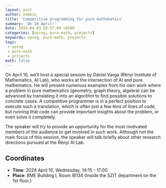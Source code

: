 ```yaml
---
layout: post
author: nemkin
title: 'Competitive programming for pure mathematics'
summary: 'On 10 April!'
date: 2024-04-03 20:57:00 +0200
categories: [vprog, pure-math, projects]
keywords: vprog, pure-math, projects
tags:
 - vprog
 - pure-math
 - projects
math: false
---
```


On April 10, we’ll host a special session by Dániel Varga (Rényi Institute of Mathematics, AI Lab),
who works at the intersection of AI and pure mathematics. He will present numerous examples from
his own work where a problem in pure mathematics (geometry, graph theory, algebra) can be advanced
by translating it into an algorithm to find possible solutions to concrete cases. A competitive programmer
is in a perfect position to execute such a translation, which is often just a few tens of lines of code,
but running that code can provide important insights about the problem, or even solve it completely.

The speaker will try to provide an opportunity for the most motivated members of the audience to get
involved in such work. Although not the main focus of this session, the speaker will talk briefly
about other research directions pursued at the Rényi AI Lab.

## Coordinates

- **Time**: 2024 April 10, Wednesday, 14:15 - 17:00
- **Place**: BME Building I, Room IB134 (Inside the SZIT department on the 1st floor.)